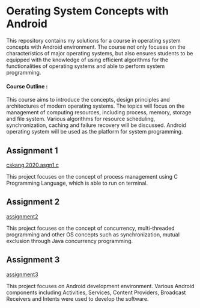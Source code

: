 # Oerating System Concepts with Android

This repository contains my solutions for a course in operating system concepts with Android environment. The course not only focuses on the characteristics of major operating systems, but also ensures students to be equipped with the knowledge of using efficient algorithms for the functionalities of operating systems and able to perform system programming.


#### Course Outline : 
This course aims to introduce the concepts, design principles and architectures of modern operating systems. The topics will focus on the management of computing resources, including process, memory, storage and file system. Various algorithms for resource scheduling, synchronization, caching and failure recovery will be discussed. Android operating system will be used as the platform for system programming.

## Assignment 1
[cskang.2020.asgn1.c](https://github.com/cskang0121/operating-system-concepts-with-android/blob/main/assignment_1/cskang.2020.asgn1.c)

This project focuses on the concept of process management using C Programming Language, which is able to run on terminal.

## Assignment 2
[assignment2](https://github.com/cskang0121/operating-system-concepts-with-android/tree/main/assignment_2)

This project focuses on the concept of concurrency, multi-threaded programming and other OS concepts such as synchronization, mutual exclusion through Java concurrency programming.

## Assignment 3
[assignment3](https://github.com/cskang0121/operating-system-concepts-with-android/tree/main/assignment_3)

This project focuses on Android development environment. Various Android components including Activities, Services,
Content Providers, Broadcast Receivers and Intents were used to develop the software.
